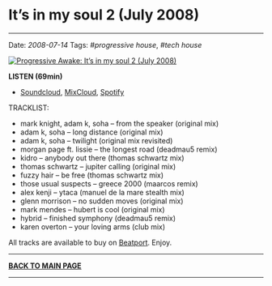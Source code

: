 # It’s in my soul 2 (July 2008) 

----

Date: *2008-07-14*
Tags: *#progressive house*, *#tech house*  

[![Progressive Awake: It’s in my soul 2 (July 2008)](https://thumbnailer.mixcloud.com/unsafe/390x390/extaudio/f/3/2/a/9182-4f44-49e4-93a6-3efe5fb0cfbb)](https://soundcloud.com/progressiveawake2008/its-in-my-soul-2-july-2008)  

<!--[YouTube](https://youtu.be/rDjALruUaio), --> 
**LISTEN (69min)**
* [Soundcloud](https://soundcloud.com/progressiveawake2008/its-in-my-soul-2-july-2008), [MixCloud](https://www.mixcloud.com/progressiveawake2008/its-in-my-soul-2-july-2008/), [Spotify](https://open.spotify.com/playlist/4oiNECHLO9QvzxBHclqcV3?si=76135bb319074013)  

<!--* [**Download MP3 (95MB, )**](https://1drv.ms/u/s!Alo3H0XlzdZxgUTydkyX9vJW6vd_?e=dAUesf)-->


TRACKLIST:  

* mark knight, adam k, soha – from the speaker (original mix)
* adam k, soha – long distance (original mix)
* adam k, soha – twilight (original mix revisited)
* morgan page ft. lissie – the longest road (deadmau5 remix)
* kidro – anybody out there (thomas schwartz mix)
* thomas schwartz – jupiter calling (original mix)
* fuzzy hair – be free (thomas schwartz mix)
* those usual suspects – greece 2000 (maarcos remix)
* alex kenji – ytaca (manuel de la mare stealth mix)
* glenn morrison – no sudden moves (original mix)
* mark mendes – hubert is cool (original mix)
* hybrid – finished symphony (deadmau5 remix)
* karen overton – your loving arms (club mix)

All tracks are available to buy on <a href="http://beatport.com" target="_blank">Beatport</a>.
Enjoy.

----

[**BACK TO MAIN PAGE**](./README.md)

---- 
